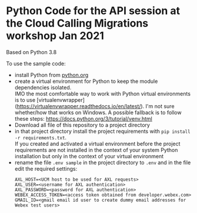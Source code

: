 # Python Code for the API session at the Cloud Calling Migrations workshop Jan 2021

Based on Python 3.8

To use the sample code:
* install Python from [python.org](https://www.python.org)
* create a virtual environment for Python to keep the module dependencies isolated.  
  IMO the most comfortable way to work with Python virtual environments is to use [virtualenvwrapper]
  (https://virtualenvwrapper.readthedocs.io/en/latest/). I'm not sure whether/how that works on Windows.
  A possible fallback is to follow these steps: https://docs.python.org/3/tutorial/venv.html  
* Download all file of this repository to a project directory
* in that project directory install the project requirements with `pip install -r requirements.txt`.  
  If you created and activated a virtual environment before the project requirements are not installed in the 
  context of your system Python installation but only in the context of your virtual environment  
* rename the file `.env sample` in the project directory to `.env` and in the file edit the required settings: 
  ```
  AXL_HOST=<UCM host to be used for AXL requests>  
  AXL_USER=<username for AXL authentication>  
  AXL_PASSWORD=<password for AXL authentication>  
  WEBEX_ACCESS_TOKEN=<access token obtained from developer.webex.com>  
  GMAIL_ID=<gmail email id user to create dummy email addresses for Webex test users>
  ```
 
